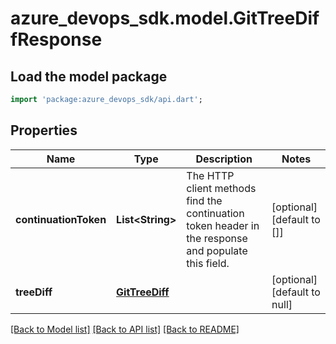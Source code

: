 # azure_devops_sdk.model.GitTreeDiffResponse

## Load the model package
```dart
import 'package:azure_devops_sdk/api.dart';
```

## Properties
Name | Type | Description | Notes
------------ | ------------- | ------------- | -------------
**continuationToken** | **List&lt;String&gt;** | The HTTP client methods find the continuation token header in the response and populate this field. | [optional] [default to []]
**treeDiff** | [**GitTreeDiff**](GitTreeDiff.md) |  | [optional] [default to null]

[[Back to Model list]](../README.md#documentation-for-models) [[Back to API list]](../README.md#documentation-for-api-endpoints) [[Back to README]](../README.md)


